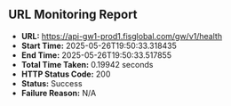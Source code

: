 ## URL Monitoring Report

- **URL:** https://api-gw1-prod1.fisglobal.com/gw/v1/health
- **Start Time:** 2025-05-26T19:50:33.318435
- **End Time:** 2025-05-26T19:50:33.517855
- **Total Time Taken:** 0.19942 seconds
- **HTTP Status Code:** 200
- **Status:** Success
- **Failure Reason:** N/A

